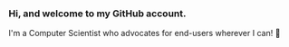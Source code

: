 ### Hi, and welcome to my GitHub account.

I'm a Computer Scientist who advocates for end-users wherever I can! :rocket:
